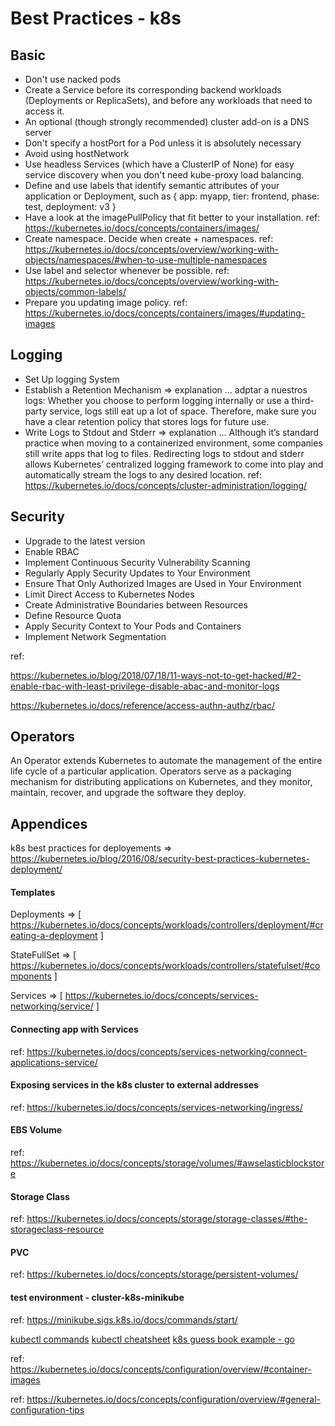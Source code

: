 # Best Practices - k8s 

## Basic 

* Don't use nacked pods 
* Create a Service before its corresponding backend workloads (Deployments or ReplicaSets), and before any workloads that need to access it.
* An optional (though strongly recommended) cluster add-on is a DNS server
* Don't specify a hostPort for a Pod unless it is absolutely necessary
* Avoid using hostNetwork
* Use headless Services (which have a ClusterIP of None) for easy service discovery when you don't need kube-proxy load balancing.
* Define and use labels that identify semantic attributes of your application or Deployment, such as { app: myapp, tier: frontend, phase: test, deployment: v3 }
* Have a look at the imagePullPolicy that fit better to your installation. ref: https://kubernetes.io/docs/concepts/containers/images/
* Create namespace. Decide when create + namespaces. ref: https://kubernetes.io/docs/concepts/overview/working-with-objects/namespaces/#when-to-use-multiple-namespaces
* Use label and selector whenever be possible. ref: https://kubernetes.io/docs/concepts/overview/working-with-objects/common-labels/
* Prepare you updating image policy. ref: https://kubernetes.io/docs/concepts/containers/images/#updating-images 

## Logging 

* Set Up logging System 
* Establish a Retention Mechanism => explanation ... adptar a nuestros logs: Whether you choose to perform logging internally or use a third-party service, logs still eat up a lot of space. Therefore, make sure you have a clear retention policy that stores logs for future use.
* Write Logs to Stdout and Stderr => explanation ... Although it’s standard practice when moving to a containerized environment, 
some companies still write apps that log to files. Redirecting logs to stdout and stderr allows Kubernetes’ centralized logging framework to come into play and automatically stream the logs to any desired location. ref: https://kubernetes.io/docs/concepts/cluster-administration/logging/

## Security ## 

* Upgrade to the latest version
* Enable RBAC
* Implement Continuous Security Vulnerability Scanning
* Regularly Apply Security Updates to Your Environment
* Ensure That Only Authorized Images are Used in Your Environment
* Limit Direct Access to Kubernetes Nodes
* Create Administrative Boundaries between Resources
* Define Resource Quota
* Apply Security Context to Your Pods and Containers
* Implement Network Segmentation

ref: 

https://kubernetes.io/blog/2018/07/18/11-ways-not-to-get-hacked/#2-enable-rbac-with-least-privilege-disable-abac-and-monitor-logs

https://kubernetes.io/docs/reference/access-authn-authz/rbac/

## Operators 

An Operator extends Kubernetes to automate the management of the entire life cycle of a particular application. 
Operators serve as a packaging mechanism for distributing applications on Kubernetes, and they monitor, maintain, 
recover, and upgrade the software they deploy.

## Appendices

k8s best practices for deployements => https://kubernetes.io/blog/2016/08/security-best-practices-kubernetes-deployment/

#### Templates

Deployments => [ https://kubernetes.io/docs/concepts/workloads/controllers/deployment/#creating-a-deployment ]

StateFullSet => [ https://kubernetes.io/docs/concepts/workloads/controllers/statefulset/#components ]

Services => [ https://kubernetes.io/docs/concepts/services-networking/service/ ]


####  Connecting app with Services

ref: https://kubernetes.io/docs/concepts/services-networking/connect-applications-service/

####  Exposing services in the k8s cluster to external addresses

ref: https://kubernetes.io/docs/concepts/services-networking/ingress/

####  EBS Volume

ref: https://kubernetes.io/docs/concepts/storage/volumes/#awselasticblockstore

####  Storage Class

ref: https://kubernetes.io/docs/concepts/storage/storage-classes/#the-storageclass-resource

#### PVC

ref: https://kubernetes.io/docs/concepts/storage/persistent-volumes/

#### test environment - cluster-k8s-minikube
ref: https://minikube.sigs.k8s.io/docs/commands/start/

[kubectl commands](https://kubernetes.io/docs/reference/generated/kubectl/kubectl-commands)
[kubectl cheatsheet](https://kubernetes.io/docs/reference/kubectl/cheatsheet/)
[k8s guess book example - go](https://github.com/kubernetes/examples/tree/master/guestbook-go)

ref: https://kubernetes.io/docs/concepts/configuration/overview/#container-images

ref: https://kubernetes.io/docs/concepts/configuration/overview/#general-configuration-tips
